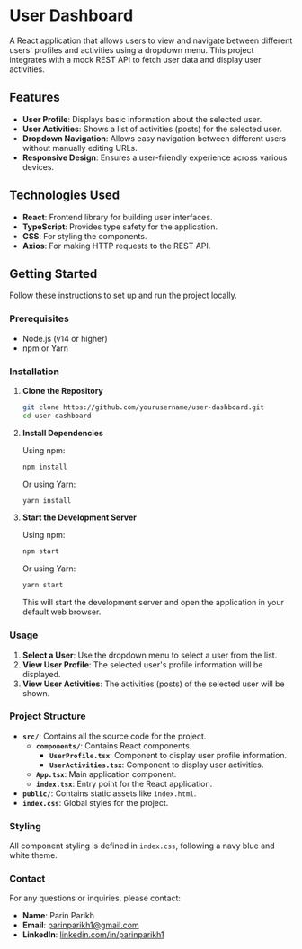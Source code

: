 # User Dashboard

A React application that allows users to view and navigate between different users' profiles and activities using a dropdown menu. This project integrates with a mock REST API to fetch user data and display user activities.

## Features

- **User Profile**: Displays basic information about the selected user.
- **User Activities**: Shows a list of activities (posts) for the selected user.
- **Dropdown Navigation**: Allows easy navigation between different users without manually editing URLs.
- **Responsive Design**: Ensures a user-friendly experience across various devices.

## Technologies Used

- **React**: Frontend library for building user interfaces.
- **TypeScript**: Provides type safety for the application.
- **CSS**: For styling the components.
- **Axios**: For making HTTP requests to the REST API.

## Getting Started

Follow these instructions to set up and run the project locally.

### Prerequisites

- Node.js (v14 or higher)
- npm or Yarn

### Installation

1. **Clone the Repository**

   ```bash
   git clone https://github.com/yourusername/user-dashboard.git
   cd user-dashboard
   ```

2. **Install Dependencies**

   Using npm:
   ```bash
   npm install
   ```

   Or using Yarn:
   ```bash
   yarn install
   ```

3. **Start the Development Server**

   Using npm:
   ```bash
   npm start
   ```

   Or using Yarn:
   ```bash
   yarn start
   ```

   This will start the development server and open the application in your default web browser.

### Usage

1. **Select a User**: Use the dropdown menu to select a user from the list.
2. **View User Profile**: The selected user's profile information will be displayed.
3. **View User Activities**: The activities (posts) of the selected user will be shown.

### Project Structure

- **`src/`**: Contains all the source code for the project.
  - **`components/`**: Contains React components.
    - **`UserProfile.tsx`**: Component to display user profile information.
    - **`UserActivities.tsx`**: Component to display user activities.
  - **`App.tsx`**: Main application component.
  - **`index.tsx`**: Entry point for the React application.
- **`public/`**: Contains static assets like `index.html`.
- **`index.css`**: Global styles for the project.

### Styling

All component styling is defined in `index.css`, following a navy blue and white theme.

### Contact

For any questions or inquiries, please contact:

- **Name**: Parin Parikh
- **Email**: parinparikh1@gmail.com
- **LinkedIn**: [linkedin.com/in/parinparikh1](https://www.linkedin.com/in/parinparikh1)
